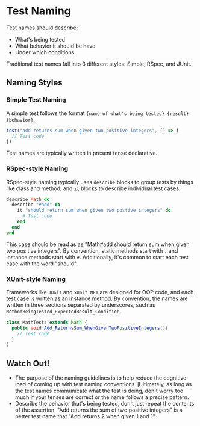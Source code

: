 # Test Naming

Test names should describe:

* What's being tested
* What behavior it should be have
* Under which conditions

Traditional test names fall into 3 different styles: Simple, RSpec, and JUnit.

## Naming Styles

### Simple Test Naming

A simple test follows the format `{name of what's being tested} {result} {behavior}`.

```js
test("add returns sum when given two positive integers", () => {
  // Test code
})
```

Test names are typically written in present tense declarative.

### RSpec-style Naming

RSpec-style naming typically uses `describe` blocks to group tests by things like class and method, and `it` blocks to describe individual test cases.

```ruby
describe Math do
  describe "#add" do
    it "should return sum when given two postive integers" do
      # Test code
    end
  end
end
```

This case should be read as as "Math#add should return sum when given two positive integers". By convention, static methods start with `.` and instance methods start with `#`. Additionally, it's common to start each test case with the word "should".

### XUnit-style Naming

Frameworks like `JUnit` and `xUnit.NET` are designed for OOP code, and each test case is written as an instance method. By convention, the names are written in three sections separated by underscores, such as `MethodBeingTested_ExpectedResult_Condition`.

```java
class MathTests extends Math {
  public void Add_ReturnsSum_WhenGivenTwoPositiveIntegers(){
    // Test code
  }
}
```

## Watch Out!

* The purpose of the naming guidelines is to help reduce the cognitive load of coming up with test naming conventions. jUltimately, as long as the test names communicate what the test is doing, don't worry too much if your tenses are correct or the name follows a precise pattern.
* Describe the behavior that's being tested, don't just repeat the contents of the assertion. "Add returns the sum of two positive integers" is a better test name that "Add returns 2 when given 1 and 1".
